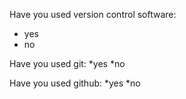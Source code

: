 Have you used version control software:

* yes
* no

Have you used git:
*yes
*no

Have you used github:
*yes
*no
